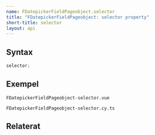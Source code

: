 ```yaml
---
name: FDatepickerFieldPageobject.selector
title: "FDatepickerFieldPageobject: selector property"
short-title: selector
layout: api
---
```


## Syntax

```ts nocompile nolint
selector;
```

## Exempel

```import static
FDatepickerFieldPageobject-selector.vue
```

```import
FDatepickerFieldPageobject-selector.cy.ts
```

## Relaterat
